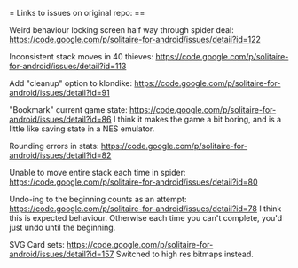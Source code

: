 = Links to issues on original repo: ==

Weird behaviour locking screen half way through spider deal:
https://code.google.com/p/solitaire-for-android/issues/detail?id=122

Inconsistent stack moves in 40 thieves:
https://code.google.com/p/solitaire-for-android/issues/detail?id=113

Add "cleanup" option to klondike:
https://code.google.com/p/solitaire-for-android/issues/detail?id=91

"Bookmark" current game state:
https://code.google.com/p/solitaire-for-android/issues/detail?id=86
I think it makes the game a bit boring, and is a little like saving state in a NES emulator.

Rounding errors in stats:
https://code.google.com/p/solitaire-for-android/issues/detail?id=82

Unable to move entire stack each time in spider:
https://code.google.com/p/solitaire-for-android/issues/detail?id=80

Undo-ing to the beginning counts as an attempt:
https://code.google.com/p/solitaire-for-android/issues/detail?id=78
I think this is expected behaviour. Otherwise each time you can't complete, you'd just undo until the beginning.

SVG Card sets:
https://code.google.com/p/solitaire-for-android/issues/detail?id=157
Switched to high res bitmaps instead.



